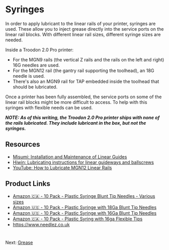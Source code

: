 # Syringes
In order to apply lubricant to the linear rails of your printer, syringes are used. These allow you to inject grease directly into the service ports on the linear rail blocks. 
With different linear rail sizes, different syringe sizes are needed. 

Inside a Troodon 2.0 Pro printer:
- For the MGN9 rails (the vertical Z rails and the rails on the left and right) 16G needles are used.
- For the MGN12 rail (the gantry rail supporting the toolhead), an 18G needle is used.
- There's also an MGN9 rail for TAP embedded inside the toolhead that should be lubricated.

Once a printer has been fully assembled, the service ports on some of the linear rail blocks might be more difficult to access. To help with this syringes with flexible needs can be used.

***NOTE: As of this writing, the Troodon 2.0 Pro printer ships with none of the rails lubricated. They include lubricant in the box, but not the syringes.***

## Resources
- [Misumi: Installation and Maintenance of Linear Guides](https://us.misumi-ec.com/pdf/fa/2010/p0501.pdf)
- [Hiwin: Lubricating instructions for linear guideways and ballscrews](https://www.hiwin.com/wp-content/uploads/lubricating_instructions.pdf)
- [YouTube: How to Lubricate MGN12 Linear Rails](https://www.youtube.com/watch?v=GWzz6fQiWmw)

## Product Links
- [Amazon 🇨🇦 - 10 Pack - Plastic Syringe Blunt Tip Needles - Various sizes](https://a.co/d/cmNPUo2)
- [Amazon 🇺🇸 - 10 Pack - Plastic Syringe with 18Ga Blunt Tip Needles](https://a.co/d/dMXu7Gv)
- [Amazon 🇺🇸 - 10 Pack - Plastic Syringe with 16Ga Blunt Tip Needles](https://a.co/d/1T7yKLE)
- [Amazon 🇨🇦 - 10 Pack - Plastic Syring with 16ga Flexible Tips](https://a.co/d/aeOvvkr)
- https://www.needlez.co.uk

#
Next: [Grease](https://github.com/500Foods/WelcomeToTroodon/blob/main/docs/level_1/grease.md)
